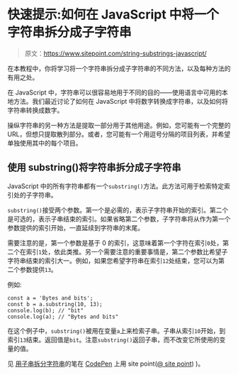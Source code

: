# 快速提示:如何在 JavaScript 中将一个字符串拆分成子字符串

> 原文：<https://www.sitepoint.com/string-substrings-javascript/>

在本教程中，你将学习将一个字符串拆分成子字符串的不同方法，以及每种方法的有用之处。

在 JavaScript 中，字符串可以很容易地用于不同的目的——使用语言中可用的本地方法。我们最近讨论了如何在 JavaScript 中将数字转换成字符串，以及如何将字符串转换成数字。

操纵字符串的另一种方法是提取一部分用于其他用途。例如，您可能有一个完整的 URL，但想只提取散列部分。或者，您可能有一个用逗号分隔的项目列表，并希望单独使用其中的每个项目。

## 使用 substring()将字符串拆分成子字符串

JavaScript 中的所有字符串都有一个`substring()`方法。此方法可用于检索特定索引处的子字符串。

`substring()`接受两个参数。第一个是必需的，表示子字符串开始的索引。第二个是可选的，表示子串结束的索引。如果省略第二个参数，子字符串将从作为第一个参数提供的索引开始，一直延续到字符串的末尾。

需要注意的是，第一个参数是基于 0 的索引，这意味着第一个字符在索引`0`处，第二个在索引`1`处，依此类推。另一个需要注意的重要事情是，第二个参数比希望子字符串结束的索引大一。例如，如果您希望字符串在索引`12`处结束，您可以为第二个参数提供`13`。

例如:

```
const a = 'Bytes and bits';
const b = a.substring(10, 13);
console.log(b); // "bit"
console.log(a); // "Bytes and bits" 
```

在这个例子中，`substring()`被用在变量`a`上来检索子串。子串从索引`10`开始，到索引`13`结束。返回值是`bit`。注意`substring()`返回子串，而不改变它所使用的变量的值。

见 [用子串拆分字符串](https://codepen.io/SitePoint/pen/OJZXEYB)的笔在 [CodePen](https://codepen.io) 上用 site point([@ site point](https://codepen.io/SitePoint))
)。